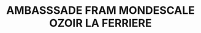 ---
title: "AMBASSSADE FRAM MONDESCALE OZOIR LA FERRIERE"
url: /ozoir-la-ferriere/ambasssade-fram-mondescale-ozoir-la-ferriere/
shop: agence de voyage
---